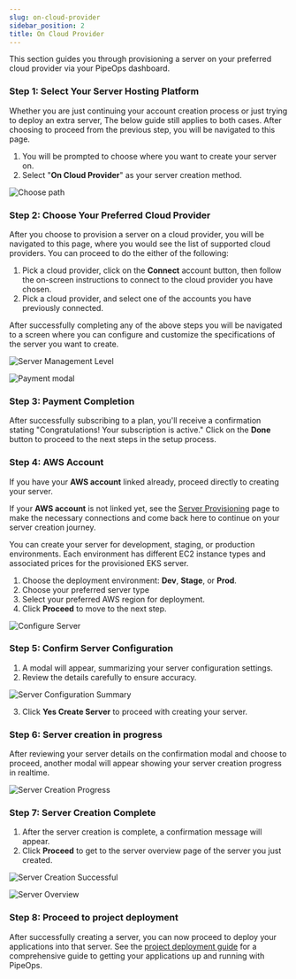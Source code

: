 ```yaml
---
slug: on-cloud-provider
sidebar_position: 2
title: On Cloud Provider
---
```


This section guides you through provisioning a server on your preferred cloud provider via your PipeOps dashboard.

### Step 1: Select Your Server Hosting Platform

Whether you are just continuing your account creation process or just trying to deploy an extra server, The below guide still applies to both cases. After choosing to proceed from the previous step, you will be navigated to this page.

1. You will be prompted to choose where you want to create your server on.
2. Select "**On Cloud Provider**" as your server creation method.

![Choose path](https://pub-30c11acc143348fcae20835653c5514d.r2.dev//20/25/Deploy_On_Cloud_d5e1edc1a2.png)

### Step 2: Choose Your Preferred Cloud Provider

After you choose to provision a server on a cloud provider, you will be navigated to this page, where you would see the list of supported cloud providers. You can proceed to do the either of the following:

1. Pick a cloud provider, click on the **Connect** account button, then follow the on-screen instructions to connect to the cloud provider you have chosen.
2. Pick a cloud provider, and select one of the accounts you have previously connected.

After successfully completing any of the above steps you will be navigated to a screen where you can configure and customize the specifications of the server you want to create.

![Server Management Level](https://pub-30c11acc143348fcae20835653c5514d.r2.dev//20/25/Choose_Tier_37f13610a8.png)

![Payment modal](https://d23lxlhhocltbo.cloudfront.net/wp-content/uploads/2024/07/02055408/92.png)

### Step 3: Payment Completion

After successfully subscribing to a plan, you'll receive a confirmation stating "Congratulations! Your subscription is active." Click on the **Done** button to proceed to the next steps in the setup process.

### Step 4: AWS Account

If you have your **AWS account** linked already, proceed directly to creating your server.

If your **AWS account** is not linked yet, see the [Server Provisioning](/docs/servers/server-provisioning#step-2-connecting-your-aws-account) page to make the necessary connections and come back here to continue on your server creation journey.

You can create your server for development, staging, or production environments. Each environment has different EC2 instance types and associated prices for the provisioned EKS server.

1. Choose the deployment environment: **Dev**, **Stage**, or **Prod**.
2. Choose your preferred server type
3. Select your preferred AWS region for deployment.
4. Click **Proceed** to move to the next step.

![Configure Server](https://pub-30c11acc143348fcae20835653c5514d.r2.dev//20/26/create_Server_4395dd99a4.png)

### Step 5: Confirm Server Configuration

1. A modal will appear, summarizing your server configuration settings.
2. Review the details carefully to ensure accuracy.

![Server Configuration Summary](https://pub-30c11acc143348fcae20835653c5514d.r2.dev//20/26/confirm_Create_Server_0b25266fac.png)

3. Click **Yes Create Server** to proceed with creating your server.

### Step 6: Server creation in progress

After reviewing your server details on the confirmation modal and choose to proceed, another modal will appear showing your server creation progress in realtime.

![Server Creation Progress](https://pub-30c11acc143348fcae20835653c5514d.r2.dev//20/26/creation_In_Progress_3fab10c0e8.png)

### Step 7: Server Creation Complete

1. After the server creation is complete, a confirmation message will appear.
2. Click **Proceed** to get to the server overview page of the server you just created.

![Server Creation Successful](https://pub-30c11acc143348fcae20835653c5514d.r2.dev//20/26/Done_daa41dcdec.png)

![Server Overview](https://pub-30c11acc143348fcae20835653c5514d.r2.dev//20/26/Overview_027a244c0c.png)

### Step 8: Proceed to project deployment

After successfully creating a server, you can now proceed to deploy your applications into that server. See the [project deployment guide](/docs/projects/project-deployment.md) for a comprehensive guide to getting your applications up and running with PipeOps.
